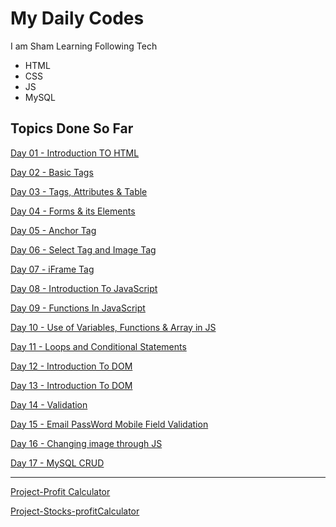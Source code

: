 # My Daily  Codes
I am Sham Learning Following Tech
- HTML
- CSS 
- JS
- MySQL

## Topics Done So Far
[Day 01 - Introduction TO HTML](Day01.html)

[Day 02 - Basic Tags](Day02.html)

[Day 03 - Tags, Attributes & Table](Day03.html)

[Day 04 - Forms & its Elements](Day04.html)

[Day 05 - Anchor Tag](Day05.html)

[Day 06 - Select Tag and Image Tag](Day06.html)

[Day 07 - iFrame Tag](Day07.html)

[Day 08 - Introduction To JavaScript](Day08.html)

[Day 09 - Functions In JavaScript](Day09.html)

[Day 10 - Use of Variables, Functions & Array in JS](Day10.html)

[Day 11 - Loops and Conditional Statements](Day11.html)

[Day 12 - Introduction To DOM](Day12.html)

[Day 13 - Introduction To DOM](Day13.html)

[Day 14 -  Validation](Day14.html)

[Day 15 - Email PassWord Mobile Field Validation](Day15.html)

[Day 16 - Changing image through JS](Day16.html)

[Day 17 - MySQL CRUD](Day17.html)

<hr>

[Project-Profit Calculator](ProfitCalculator.html)

[Project-Stocks-profitCalculator](Stocks-ProfitCalculator.html)






